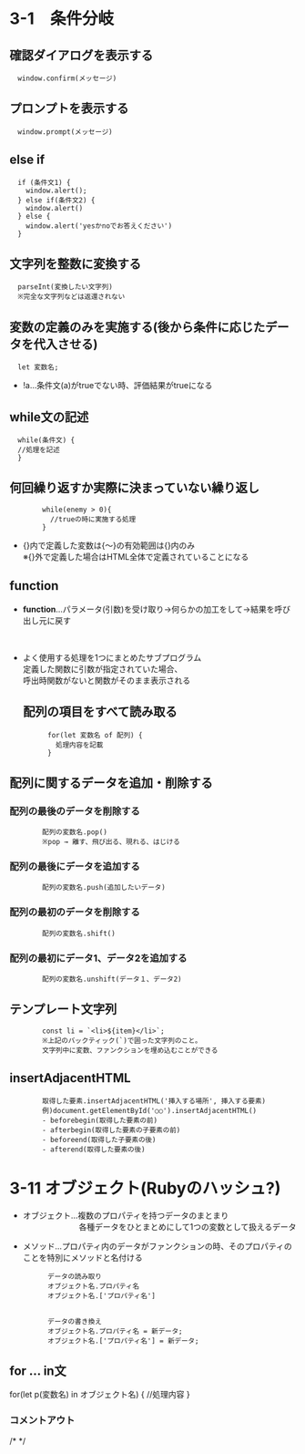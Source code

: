 # 3-1　条件分岐

## 確認ダイアログを表示する
      window.confirm(メッセージ)

## プロンプトを表示する
      window.prompt(メッセージ)

## else if
      if (条件文1) {
        window.alert();
      } else if(条件文2) {
        window.alert()
      } else {
        window.alert('yesかnoでお答えください')
      }

## 文字列を整数に変換する
      parseInt(変換したい文字列)  
      ※完全な文字列などは返還されない

## 変数の定義のみを実施する(後から条件に応じたデータを代入させる)
      let 変数名;

- !a…条件文(a)がtrueでない時、評価結果がtrueになる

## while文の記述
      while(条件文) {  
      //処理を記述  
      }

## 何回繰り返すか実際に決まっていない繰り返し
            while(enemy > 0){
              //trueの時に実施する処理
            }

- {}内で定義した変数は{～}の有効範囲は{}内のみ  
  ※{}外で定義した場合はHTML全体で定義されていることになる

## function
- **function**…パラメータ(引数)を受け取り→何らかの加工をして→結果を呼び出し元に戻す
<br>

- よく使用する処理を1つにまとめたサブプログラム  
  定義した関数に引数が指定されていた場合、  
  呼出時関数がないと関数がそのまま表示される

  ## 配列の項目をすべて読み取る
            for(let 変数名 of 配列) {
              処理内容を記載
            }

## 配列に関するデータを追加・削除する
### 配列の最後のデータを削除する
            配列の変数名.pop()
            ※pop → 離す、飛び出る、現れる、はじける
### 配列の最後にデータを追加する
            配列の変数名.push(追加したいデータ)
### 配列の最初のデータを削除する
            配列の変数名.shift()
### 配列の最初にデータ1、データ2を追加する
            配列の変数名.unshift(データ１、データ2)

## テンプレート文字列

            const li = `<li>${item}</li>`;  
            ※上記のバックティック(`)で囲った文字列のこと。  
            文字列中に変数、ファンクションを埋め込むことができる

## insertAdjacentHTML

            取得した要素.insertAdjacentHTML('挿入する場所', 挿入する要素)
            例)document.getElementById('○○').insertAdjacentHTML()
            - beforebegin(取得した要素の前)
            - afterbegin(取得した要素の子要素の前)
            - beforeend(取得した子要素の後)
            - afterend(取得した要素の後)

# 3-11 オブジェクト(Rubyのハッシュ?)
- オブジェクト…複数のプロパティを持つデータのまとまり  
  　　　　　　　各種データをひとまとめにして1つの変数として扱えるデータ
- メソッド…プロパティ内のデータがファンクションの時、そのプロパティのことを特別にメソッドと名付ける

            データの読み取り 
            オブジェクト名.プロパティ名
            オブジェクト名.['プロパティ名']


            データの書き換え
            オブジェクト名.プロパティ名 = 新データ;
            オブジェクト名.['プロパティ名'] = 新データ;

## for ... in文
for(let p(変数名) in オブジェクト名) {
  //処理内容
}



### コメントアウト
/* */
